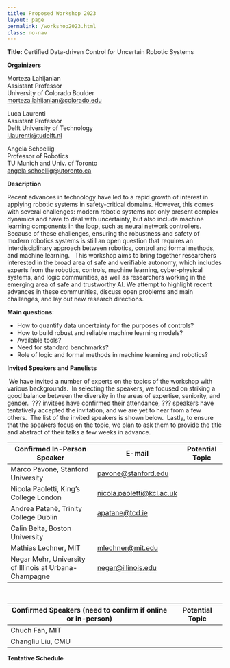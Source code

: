 ```yaml
---
title: Proposed Workshop 2023
layout: page 
permalink: /workshop2023.html
class: no-nav
---
```


**Title:** Certified Data-driven Control for Uncertain Robotic Systems

**Orgainizers**

Morteza Lahijanian  
Assistant Professor  
University of Colorado Boulder  
morteza.lahijanian@colorado.edu 

Luca Laurenti  
Assistant Professor  
Delft University of Technology  
l.laurenti@tudelft.nl  

Angela Schoellig  
Professor of Robotics  
TU Munich and Univ. of Toronto   
angela.schoellig@utoronto.ca

**Description**

Recent advances in technology have led to a rapid growth of interest in applying robotic systems in safety-critical domains. However, this comes with several challenges: modern robotic systems not only present complex dynamics and have to deal with uncertainty, but also include machine learning components in the loop, such as neural network controllers. Because of these challenges, ensuring the robustness and safety of modern robotics systems is still an open question that requires an interdisciplinary approach between robotics, control and formal methods, and machine learning.
 
This workshop aims to bring together researchers interested in the broad area of safe and verifiable autonomy, which includes experts from the robotics, controls, machine learning, cyber-physical systems, and logic communities, as well as researchers working in the emerging area of safe and trustworthy AI. We attempt to highlight recent advances in these communities, discuss open problems and main challenges, and lay out new research directions.

**Main questions:**
- How to quantify data uncertainty for the purposes of controls?
- How to build robust and reliable machine learning models?
- Available tools?
- Need for standard benchmarks?
- Role of logic and formal methods in machine learning and robotics?

**Invited Speakers and Panelists**

 We have invited a number of experts on the topics of the workshop with various backgrounds.  In selecting the speakers, we focused on striking a good balance between the diversity in the areas of expertise, seniority, and gender.  ??? invitees have confirmed their attendance, ??? speakers have tentatively accepted the invitation, and we are yet to hear from a few others.  The list of the invited speakers is shown below.  Lastly, to ensure that the speakers focus on the topic, we plan to ask them to provide the title and abstract of their talks a few weeks in advance.

| **Confirmed In-Person Speaker** | **E-mail** | **Potential Topic** |
| -- | ------ | ---- | 
|Marco Pavone, Stanford University | pavone@stanford.edu | |
|Nicola Paoletti, King’s College London | nicola.paoletti@kcl.ac.uk | |
|Andrea Patanè, Trinity College Dublin | apatane@tcd.ie | |
| Calin Belta, Boston University | | |
| Mathias Lechner, MIT | mlechner@mit.edu | |
| Negar Mehr, University of Illinois at Urbana-Champagne | negar@illinois.edu ||

<br>

| **Confirmed Speakers (need to confirm if online or in-person)** | **Potential Topic** |
| -- | ------ | 
|Chuch Fan, MIT  | | 
|Changliu Liu, CMU | | 


**Tentative Schedule**